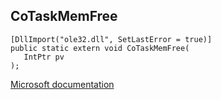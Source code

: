 ## CoTaskMemFree

```
[DllImport("ole32.dll", SetLastError = true)]
public static extern void CoTaskMemFree(
   IntPtr pv
);
```

[Microsoft documentation](https://docs.microsoft.com/en-us/windows/win32/api/combaseapi/nf-combaseapi-cotaskmemfree)
